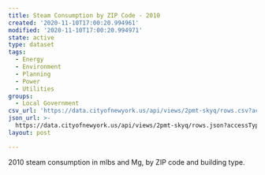 ```yaml
---
title: Steam Consumption by ZIP Code - 2010
created: '2020-11-10T17:00:20.994961'
modified: '2020-11-10T17:00:20.994971'
state: active
type: dataset
tags:
  - Energy
  - Environment
  - Planning
  - Power
  - Utilities
groups:
  - Local Government
csv_url: 'https://data.cityofnewyork.us/api/views/2pmt-skyq/rows.csv?accessType=DOWNLOAD'
json_url: >-
  https://data.cityofnewyork.us/api/views/2pmt-skyq/rows.json?accessType=DOWNLOAD
layout: post

---
```

2010 steam consumption in mlbs and Mg, by ZIP code and building type.
